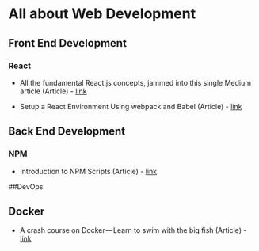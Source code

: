 # All about Web Development

## Front End Development

### React

- All the fundamental React.js concepts, jammed into this single Medium article (Article) - [link](https://medium.freecodecamp.org/all-the-fundamental-react-js-concepts-jammed-into-this-single-medium-article-c83f9b53eac2)

- Setup a React Environment Using webpack and Babel (Article) - [link](https://scotch.io/tutorials/setup-a-react-environment-using-webpack-and-babel?utm_source=mybridge&utm_medium=blog&utm_campaign=read_more)

## Back End Development

### NPM

- Introduction to NPM Scripts (Article) - [link](https://medium.freecodecamp.org/introduction-to-npm-scripts-1dbb2ae01633)

##DevOps

## Docker

- A crash course on Docker — Learn to swim with the big fish (Article) - [link](https://blog.sourcerer.io/a-crash-course-on-docker-learn-to-swim-with-the-big-fish-6ff25e8958b0?source=bookmarks---------8----------------&gi=d12325e6e852)
